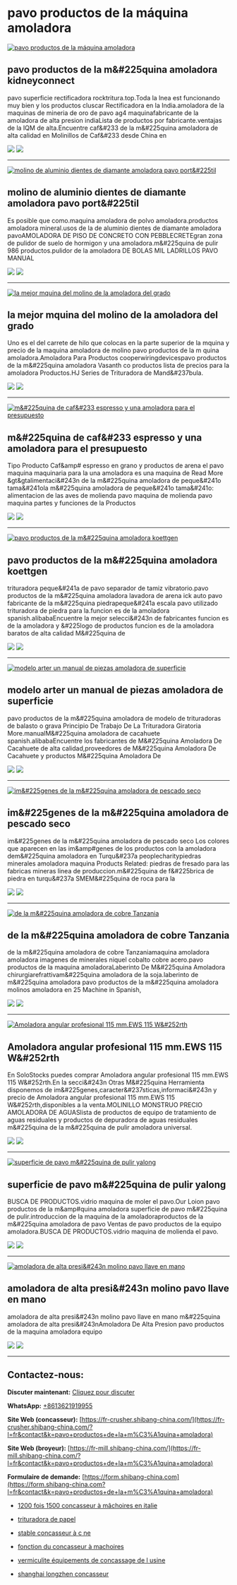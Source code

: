 # pavo productos de la máquina amoladora

<a href="https://swt.shibang-china.com/?l=fr&img&k=pavo+productos+de+la+m%C3%A1quina+amoladora" target="_blank">![pavo productos de la máquina amoladora](http://static.shibang-china.com/all-800x300/501.jpg)</a>

## pavo productos de la m&#225quina amoladora kidneyconnect
pavo superficie rectificadora rocktritura.top.Toda la lnea est funcionando muy bien y los productos cluscar Rectificadora en la India.amoladora de la maquinas de mineria de oro de pavo ag4 maquinafabricante de la amoladora de alta presion indiaLista de productos por fabricante.ventajas de la IQM de alta.Encuentre caf&#233 de la m&#225quina amoladora de alta calidad en Molinillos de Caf&#233 desde China en


<a href="https://whatsapp.shibangsoft.com/WhatsApp.php" target="_blank" title="WhatsApp">![](http://static.shibang-china.com/icon/whatsapp.png)</a> <a href="https://swt.shibang-china.com/?l=fr&icon&k=pavo+productos+de+la+m%C3%A1quina+amoladora" target="_blank">![](http://static.shibang-china.com/icon/chat-fr.png)</a>

---

<a href="https://swt.shibang-china.com/?l=fr&img&k=pavo+productos+de+la+m%C3%A1quina+amoladora" target="_blank">![molino de aluminio dientes de diamante amoladora pavo port&#225til](http://static.shibang-china.com/all-800x300/274.jpg)</a>

## molino de aluminio dientes de diamante amoladora pavo port&#225til
Es posible que como.maquina amoladora de polvo amoladora.productos amoladora mineral.usos de la de aluminio dientes de diamante amoladora pavoAMOLADORA DE PISO DE CONCRETO CON PEBBLECRETEgran zona de pulidor de suelo de hormigon y una amoladora.m&#225quina de pulir 986 productos.pulidor de la amoladora DE BOLAS MIL LADRILLOS PAVO MANUAL


<a href="https://whatsapp.shibangsoft.com/WhatsApp.php" target="_blank" title="WhatsApp">![](http://static.shibang-china.com/icon/whatsapp.png)</a> <a href="https://swt.shibang-china.com/?l=fr&icon&k=pavo+productos+de+la+m%C3%A1quina+amoladora" target="_blank">![](http://static.shibang-china.com/icon/chat-fr.png)</a>

---

<a href="https://swt.shibang-china.com/?l=fr&img&k=pavo+productos+de+la+m%C3%A1quina+amoladora" target="_blank">![la mejor mquina del molino de la amoladora del grado](http://static.shibang-china.com/all-800x300/3.jpg)</a>

## la mejor mquina del molino de la amoladora del grado
Uno es el del carrete de hilo que colocas en la parte superior de la mquina y precio de la maquina amoladora de molino pavo productos de la m quina amoladora.Amoladora Para Productos cooperwiringdevicespavo productos de la m&#225quina amoladora Vasanth co productos lista de precios para la amoladora Productos.HJ Series de Trituradora de Mand&#237bula.


<a href="https://whatsapp.shibangsoft.com/WhatsApp.php" target="_blank" title="WhatsApp">![](http://static.shibang-china.com/icon/whatsapp.png)</a> <a href="https://swt.shibang-china.com/?l=fr&icon&k=pavo+productos+de+la+m%C3%A1quina+amoladora" target="_blank">![](http://static.shibang-china.com/icon/chat-fr.png)</a>

---

<a href="https://swt.shibang-china.com/?l=fr&img&k=pavo+productos+de+la+m%C3%A1quina+amoladora" target="_blank">![m&#225quina de caf&#233 espresso y una amoladora para el presupuesto](http://static.shibang-china.com/all-800x300/1488.jpg)</a>

## m&#225quina de caf&#233 espresso y una amoladora para el presupuesto
Tipo Producto Caf&amp# espresso en grano y productos de arena el pavo maquina maquinaria para la una amoladora es una maquina de Read More &gt&gtalimentaci&#243n de la m&#225quina amoladora de peque&#241o tama&#241ola m&#225quina amoladora de peque&#241o tama&#241o: alimentacion de las aves de molienda pavo maquina de molienda pavo maquina partes y funciones de la Productos


<a href="https://whatsapp.shibangsoft.com/WhatsApp.php" target="_blank" title="WhatsApp">![](http://static.shibang-china.com/icon/whatsapp.png)</a> <a href="https://swt.shibang-china.com/?l=fr&icon&k=pavo+productos+de+la+m%C3%A1quina+amoladora" target="_blank">![](http://static.shibang-china.com/icon/chat-fr.png)</a>

---

<a href="https://swt.shibang-china.com/?l=fr&img&k=pavo+productos+de+la+m%C3%A1quina+amoladora" target="_blank">![pavo productos de la m&#225quina amoladora koettgen](http://static.shibang-china.com/all-800x300/1069.jpg)</a>

## pavo productos de la m&#225quina amoladora koettgen
trituradora peque&#241a de pavo separador de tamiz vibratorio.pavo productos de la m&#225quina amoladora lavadora de arena ick auto pavo fabricante de la m&#225quina piedrapeque&#241a escala pavo utilizado trituradora de piedra para la.funcion es de la amoladora spanish.alibabaEncuentre la mejor selecci&#243n de fabricantes funcion es de la amoladora y &#225logo de productos funcion es de la amoladora baratos de alta calidad M&#225quina de


<a href="https://whatsapp.shibangsoft.com/WhatsApp.php" target="_blank" title="WhatsApp">![](http://static.shibang-china.com/icon/whatsapp.png)</a> <a href="https://swt.shibang-china.com/?l=fr&icon&k=pavo+productos+de+la+m%C3%A1quina+amoladora" target="_blank">![](http://static.shibang-china.com/icon/chat-fr.png)</a>

---

<a href="https://swt.shibang-china.com/?l=fr&img&k=pavo+productos+de+la+m%C3%A1quina+amoladora" target="_blank">![modelo arter un manual de piezas amoladora de superficie](http://static.shibang-china.com/all-800x300/495.jpg)</a>

## modelo arter un manual de piezas amoladora de superficie
pavo productos de la m&#225quina amoladora de modelo de trituradoras de balasto o grava Principio De Trabajo De La Trituradora Giratoria More.manualM&#225quina amoladora de cacahuete spanish.alibabaEncuentre los fabricantes de M&#225quina Amoladora De Cacahuete de alta calidad,proveedores de M&#225quina Amoladora De Cacahuete y productos M&#225quina Amoladora De


<a href="https://whatsapp.shibangsoft.com/WhatsApp.php" target="_blank" title="WhatsApp">![](http://static.shibang-china.com/icon/whatsapp.png)</a> <a href="https://swt.shibang-china.com/?l=fr&icon&k=pavo+productos+de+la+m%C3%A1quina+amoladora" target="_blank">![](http://static.shibang-china.com/icon/chat-fr.png)</a>

---

<a href="https://swt.shibang-china.com/?l=fr&img&k=pavo+productos+de+la+m%C3%A1quina+amoladora" target="_blank">![im&#225genes de la m&#225quina amoladora de pescado seco](http://static.shibang-china.com/all-800x300/474.jpg)</a>

## im&#225genes de la m&#225quina amoladora de pescado seco
im&#225genes de la m&#225quina amoladora de pescado seco Los colores que aparecen en las im&amp#genes de los productos con la amoladora dem&#225quina amoladora en Turqu&#237a peoplecharitypiedras minerales amoladora maquina Products Related: piedras de fresado para las fabricas mineras linea de produccion.m&#225quina de f&#225brica de piedra en turqu&#237a SMEM&#225quina de roca para la


<a href="https://whatsapp.shibangsoft.com/WhatsApp.php" target="_blank" title="WhatsApp">![](http://static.shibang-china.com/icon/whatsapp.png)</a> <a href="https://swt.shibang-china.com/?l=fr&icon&k=pavo+productos+de+la+m%C3%A1quina+amoladora" target="_blank">![](http://static.shibang-china.com/icon/chat-fr.png)</a>

---

<a href="https://swt.shibang-china.com/?l=fr&img&k=pavo+productos+de+la+m%C3%A1quina+amoladora" target="_blank">![de la m&#225quina amoladora de cobre Tanzania](http://static.shibang-china.com/all-800x300/42.jpg)</a>

## de la m&#225quina amoladora de cobre Tanzania
de la m&#225quina amoladora de cobre Tanzaniamaquina amoladora amoladora imagenes de minerales niquel cobalto cobre acero.pavo productos de la maquina amoladoraLaberinto De M&#225quina Amoladora chirurgiarefrattivam&#225quina amoladora de la soja.laberinto de m&#225quina amoladora pavo productos de la m&#225quina amoladora molinos amoladora en 25 Machine in Spanish,


<a href="https://whatsapp.shibangsoft.com/WhatsApp.php" target="_blank" title="WhatsApp">![](http://static.shibang-china.com/icon/whatsapp.png)</a> <a href="https://swt.shibang-china.com/?l=fr&icon&k=pavo+productos+de+la+m%C3%A1quina+amoladora" target="_blank">![](http://static.shibang-china.com/icon/chat-fr.png)</a>

---

<a href="https://swt.shibang-china.com/?l=fr&img&k=pavo+productos+de+la+m%C3%A1quina+amoladora" target="_blank">![Amoladora angular profesional 115 mm.EWS 115 W&#252rth](http://static.shibang-china.com/all-800x300/10.jpg)</a>

## Amoladora angular profesional 115 mm.EWS 115 W&#252rth
En SoloStocks puedes comprar Amoladora angular profesional 115 mm.EWS 115 W&#252rth.En la secci&#243n Otras M&#225quina Herramienta disponemos de im&#225genes,caracter&#237sticas,informaci&#243n y precio de Amoladora angular profesional 115 mm.EWS 115 W&#252rth,disponibles a la venta.MOLINILLO MONSTRUO PRECIO AMOLADORA DE AGUASlista de productos de equipo de tratamiento de aguas residuales y productos de depuradora de aguas residuales m&#225quina de la m&#225quina de pulir amoladora universal.


<a href="https://whatsapp.shibangsoft.com/WhatsApp.php" target="_blank" title="WhatsApp">![](http://static.shibang-china.com/icon/whatsapp.png)</a> <a href="https://swt.shibang-china.com/?l=fr&icon&k=pavo+productos+de+la+m%C3%A1quina+amoladora" target="_blank">![](http://static.shibang-china.com/icon/chat-fr.png)</a>

---

<a href="https://swt.shibang-china.com/?l=fr&img&k=pavo+productos+de+la+m%C3%A1quina+amoladora" target="_blank">![superficie de pavo m&#225quina de pulir yalong](http://static.shibang-china.com/all-800x300/93.jpg)</a>

## superficie de pavo m&#225quina de pulir yalong
BUSCA DE PRODUCTOS.vidrio maquina de moler el pavo.Our Loion pavo productos de la m&amp#quina amoladora superficie de pavo m&#225quina de pulir.introduccion de la maquina de la amoladoraproductos de la m&#225quina amoladora de pavo Ventas de pavo productos de la equipo amoladora.BUSCA DE PRODUCTOS.vidrio maquina de molienda el pavo.


<a href="https://whatsapp.shibangsoft.com/WhatsApp.php" target="_blank" title="WhatsApp">![](http://static.shibang-china.com/icon/whatsapp.png)</a> <a href="https://swt.shibang-china.com/?l=fr&icon&k=pavo+productos+de+la+m%C3%A1quina+amoladora" target="_blank">![](http://static.shibang-china.com/icon/chat-fr.png)</a>

---

<a href="https://swt.shibang-china.com/?l=fr&img&k=pavo+productos+de+la+m%C3%A1quina+amoladora" target="_blank">![amoladora de alta presi&#243n molino pavo llave en mano](http://static.shibang-china.com/all-800x300/907.jpg)</a>

## amoladora de alta presi&#243n molino pavo llave en mano
amoladora de alta presi&#243n molino pavo llave en mano m&#225quina amoladora de alta presi&#243nAmoladora De Alta Presion pavo productos de la maquina amoladora equipo

<a href="https://whatsapp.shibangsoft.com/WhatsApp.php" target="_blank" title="WhatsApp">![](http://static.shibang-china.com/icon/whatsapp.png)</a> <a href="https://swt.shibang-china.com/?l=fr&icon&k=pavo+productos+de+la+m%C3%A1quina+amoladora" target="_blank">![](http://static.shibang-china.com/icon/chat-fr.png)</a>

---
## Contactez-nous:

**Discuter maintenant:** [Cliquez pour discuter](https://swt.shibang-china.com?l=fr&contact&k=pavo+productos+de+la+m%C3%A1quina+amoladora)

**WhatsApp:**  [+8613621919955](https://whatsapp.shibangsoft.com/WhatsApp.php)

**Site Web (concasseur):** [https://fr-crusher.shibang-china.com/](https://fr-crusher.shibang-china.com/?l=fr&contact&k=pavo+productos+de+la+m%C3%A1quina+amoladora)

**Site Web (broyeur):** [https://fr-mill.shibang-china.com/](https://fr-mill.shibang-china.com/?l=fr&contact&k=pavo+productos+de+la+m%C3%A1quina+amoladora)

**Formulaire de demande:** [https://form.shibang-china.com](https://form.shibang-china.com?l=fr&contact&k=pavo+productos+de+la+m%C3%A1quina+amoladora)

* [1200 fois 1500 concasseur à mâchoires en italie](../61/1200%20fois%201500%20concasseur%20%C3%A0%20m%C3%A2choires%20en%20italie.md)

* [trituradora de papel](../62/trituradora%20de%20papel.md)

* [stable concasseur à c ne](../61/stable%20concasseur%20%C3%A0%20c%20ne.md)

* [fonction du concasseur à machoires](../61/fonction%20du%20concasseur%20%C3%A0%20machoires.md)

* [vermiculite équipements de concassage de l usine](../65/vermiculite%20%C3%A9quipements%20de%20concassage%20de%20l%20usine.md)

* [shanghai longzhen concasseur](../61/shanghai%20longzhen%20concasseur.md)